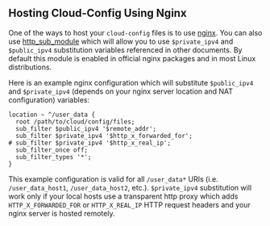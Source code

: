 ## Hosting Cloud-Config Using Nginx

One of the ways to host your `cloud-config` files is to use [nginx][nginx]. You can also use [http_sub_module][http_sub_module] which will allow you to use `$private_ipv4` and `$public_ipv4` substitution variables referenced in other documents. By default this module is enabled in official nginx packages and in most Linux distributions.

Here is an example nginx configuration which will substitute `$public_ipv4` and `$private_ipv4` (depends on your nginx server location and NAT configuration) variables:

```
location ~ ^/user_data {
  root /path/to/cloud/config/files;
  sub_filter $public_ipv4 '$remote_addr';
  sub_filter $private_ipv4 '$http_x_forwarded_for';
# sub_filter $private_ipv4 '$http_x_real_ip';
  sub_filter_once off;
  sub_filter_types '*';
}
```

This example configuration is valid for all `/user_data*` URIs (i.e. `/user_data_host1`, `/user_data_host2`, etc.). `$private_ipv4` substitution will work only if your local hosts use a transparent http proxy which adds `HTTP_X_FORWARDED_FOR` or `HTTP_X_REAL_IP` HTTP request headers and your nginx server is hosted remotely.

[nginx]: http://nginx.org/en/
[http_sub_module]: http://nginx.org/en/docs/http/ngx_http_sub_module.html
